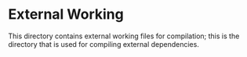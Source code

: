 # External Working

This directory contains external working files for compilation; this is the directory that is used for compiling external dependencies.
 
